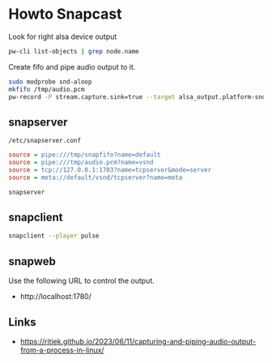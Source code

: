 # Howto Snapcast

Look for right alsa device output

```bash
pw-cli list-objects | grep node.name
```

Create fifo and pipe audio output to it.

```bash
sudo modprobe snd-aloop
mkfifo /tmp/audio.pcm
pw-record -P stream.capture.sink=true --target alsa_output.platform-snd_aloop.0.analog-stereo - >/tmp/audio.pcm
```

## snapserver

`/etc/snapserver.conf`

```ini
source = pipe:///tmp/snapfifo?name=default
source = pipe:///tmp/audio.pcm?name=vsnd
source = tcp://127.0.0.1:1703?name=tcpserver&mode=server
source = meta://default/vsnd/tcpserver?name=meta
```

```bash
snapserver
```

## snapclient

```bash
snapclient --player pulse
```

## snapweb

Use the following URL to control the output.

* http://localhost:1780/

## Links

* https://ritiek.github.io/2023/06/11/capturing-and-piping-audio-output-from-a-process-in-linux/
